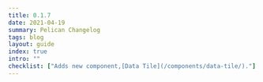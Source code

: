 ```yaml
---
title: 0.1.7
date: 2021-04-19
summary: Pelican Changelog
tags: blog
layout: guide
index: true
intro: ""
checklist: ["Adds new component,[Data Tile](/components/data-tile/)."]
---
```


